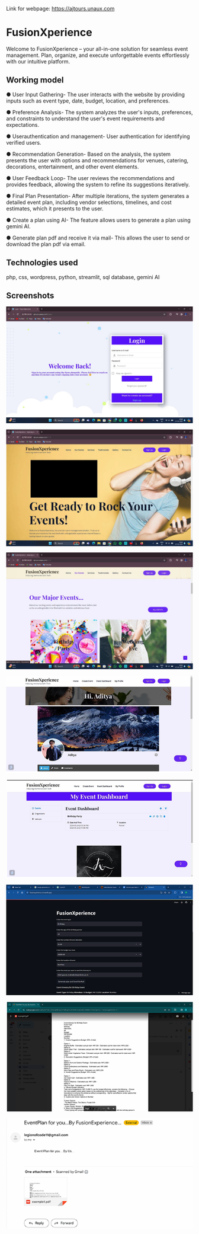 Link for webpage: https://ajtours.unaux.com
# FusionXperience

Welcome to FusionXperience – your all-in-one solution for seamless event management. Plan, organize, and execute unforgettable events effortlessly with our intuitive platform.



## Working model
● User Input Gathering- The user interacts with the website by providing inputs such as
 event type, date, budget, location, and preferences.

● Preference Analysis- The system analyzes the user's inputs, preferences, and constraints
 to understand the user's event requirements and expectations. 

● Userauthentication and management- User authentication for identifying verified users.

 ● Recommendation Generation- Based on the analysis, the system presents the user with
 options and recommendations for venues, catering, decorations, entertainment, and
other event elements. 

● User Feedback Loop- The user reviews the recommendations and provides feedback,
 allowing the system to refine its suggestions iteratively. 

● Final Plan Presentation- After multiple iterations, the system generates a detailed event
 plan, including vendor selections, timelines, and cost estimates, which it presents to the
 user. 

● Create a plan using AI- The feature allows users to generate a plan using gemini AI.

 ● Generate plan pdf and receive it via mail- This allows the user to send or download the
 plan pdf via email.

 


## Technologies used
php, css, wordpress, python, streamlit, sql database, gemini AI


## Screenshots

![login](https://github.com/Gopal-27/FusionXperience-Grp-36/blob/my-new-branch/screenshots/WhatsApp%20Image%202024-03-28%20at%2018.00.03_615f156e.jpg?raw=true)

![Home](https://github.com/Gopal-27/FusionXperience-Grp-36/blob/my-new-branch/screenshots/WhatsApp%20Image%202024-03-28%20at%2018.00.03_d59209b0.jpg?raw=true)

![page](https://github.com/Gopal-27/FusionXperience-Grp-36/blob/my-new-branch/screenshots/WhatsApp%20Image%202024-03-28%20at%2018.00.02_56c293ce.jpg?raw=true)

![user](https://github.com/Gopal-27/FusionXperience-Grp-36/blob/my-new-branch/screenshots/Screenshot%202024-04-11%20112741.png?raw=true)

![dashboard](https://github.com/Gopal-27/FusionXperience-Grp-36/blob/my-new-branch/screenshots/Screenshot%202024-04-11%20112754.png?raw=true)

![event](https://github.com/Gopal-27/FusionXperience-Grp-36/blob/my-new-branch/screenshots/Screenshot%202024-04-11%20112703.png?raw=true)

![email](https://github.com/Gopal-27/FusionXperience-Grp-36/blob/my-new-branch/screenshots/Screenshot%202024-04-11%20112715.png?raw=true)

![email2](https://github.com/Gopal-27/FusionXperience-Grp-36/blob/my-new-branch/screenshots/Screenshot%202024-04-11%20112730.png?raw=true)
